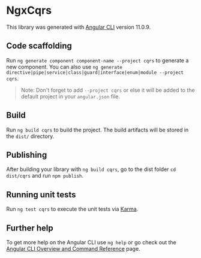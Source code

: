 # NgxCqrs

This library was generated with [Angular CLI](https://github.com/angular/angular-cli) version 11.0.9.

## Code scaffolding

Run `ng generate component component-name --project cqrs` to generate a new component. You can also use `ng generate directive|pipe|service|class|guard|interface|enum|module --project cqrs`.
> Note: Don't forget to add `--project cqrs` or else it will be added to the default project in your `angular.json` file. 

## Build

Run `ng build cqrs` to build the project. The build artifacts will be stored in the `dist/` directory.

## Publishing

After building your library with `ng build cqrs`, go to the dist folder `cd dist/cqrs` and run `npm publish`.

## Running unit tests

Run `ng test cqrs` to execute the unit tests via [Karma](https://karma-runner.github.io).

## Further help

To get more help on the Angular CLI use `ng help` or go check out the [Angular CLI Overview and Command Reference](https://angular.io/cli) page.
